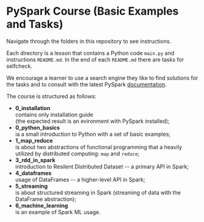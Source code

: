 # PySpark Course (Basic Examples and Tasks)

Navigate through the folders in this repository to see instructions.

Each directory is a lesson that contains a Python code `main.py` and instructions `README.md`. In the end of each `README.md` there are tasks for selfcheck.

We encourage a learner to use a search engine they like to find solutions for the tasks and to consult with the latest PySpark [documentation](https://spark.apache.org/docs/latest/api/python/).

The course is structured as follows:  
* **0_installation**  
contains only installation guide  
(the expected result is an evironment with PySpark installed);
* **0_python_basics**   
ia a small introduction to Python with a set of basic examples;  
* **1_map_reduce**  
is about two abstractions of functional programming that a heavily utilized by distributed computing: `map` and `reduce`;  
* **3_rdd_in_spark**  
introduction to Resilent Distributed Dataset -- a primary API in Spark;
*  **4_dataframes**  
usage of DataFrames -- a higher-level API in Spark;
* **5_streaming**  
is about structured streaming in Spark  (streaming of data with the DataFrame abstraction);
* **6_machine_learning**  
is an example of Spark ML usage.

